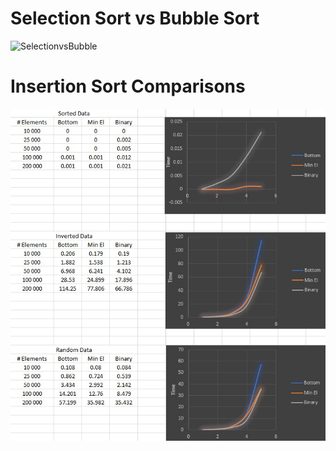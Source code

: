 # Selection Sort vs Bubble Sort
![SelectionvsBubble](https://github.com/eroval/Sorts/blob/master/Algortihms/imgs/SelectionVsBubble.jpg)

# Insertion Sort Comparisons
![InsertionSort](https://github.com/eroval/Algorithms/blob/master/Algortihms/imgs/Insertion.jpg)
